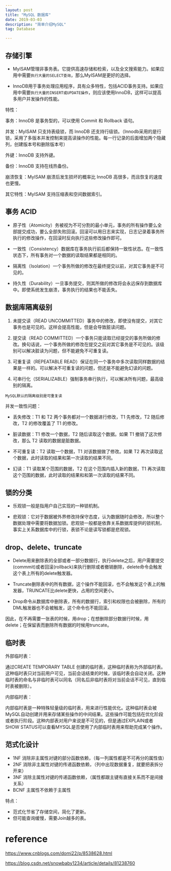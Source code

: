 ```yaml
---
layout: post
title: "MySQL 数据库"
date: 2019-03-03
description: "简单介绍MySQL"
tag: Database

---
```


## 存储引擎

* MyISAM管理非事务表。它提供高速存储和检索，以及全文搜索能力。如果应用中需要`执行大量的SELECT查询`，那么MyISAM是更好的选择。

* InnoDB用于事务处理应用程序，具有众多特性，包括ACID事务支持。如果应用中需要`执行大量的INSERT或UPDATE操作`，则应该使用InnoDB，这样可以提高多用户并发操作的性能。


特性：

事务：InnoDB 是事务型的，可以使用 Commit 和 Rollback 语句。

并发：MyISAM 只支持表级锁，而 InnoDB 还支持行级锁。（Innodb采用的是行锁，采用了多版本并发控制来提高读操作的性能。每一行记录的后面增加两个隐藏列，创建版本号和删除版本号）

外键：InnoDB 支持外键。

备份：InnoDB 支持在线热备份。

崩溃恢复：MyISAM 崩溃后发生损坏的概率比 InnoDB 高很多，而且恢复的速度也更慢。

其它特性：MyISAM 支持压缩表和空间数据索引。


## 事务 ACID

* 原子性（Atomicity）务被视为不可分割的最小单元，事务的所有操作要么全部提交成功，要么全部失败回滚。回滚可以用日志来实现，日志记录着事务所执行的修改操作，在回滚时反向执行这些修改操作即可。

* 一致性（Consistency）数据库在事务执行前后都保持一致性状态。在一致性状态下，所有事务对一个数据的读取结果都是相同的。

* 隔离性（Isolation）一个事务所做的修改在最终提交以前，对其它事务是不可见的。

* 持久性（Durability）一旦事务提交，则其所做的修改将会永远保存到数据库中。即使系统发生崩溃，事务执行的结果也不能丢失。


## 数据库隔离级别

1. 未提交读（READ UNCOMMITTED）事务中的修改，即使没有提交，对其它事务也是可见的。这样会提高性能，但是会导致脏读问题。

2. 提交读（READ COMMITTED）一个事务只能读取已经提交的事务所做的修改。换句话说，一个事务所做的修改在提交之前对其它事务是不可见的。该级别可以解决脏读为问题，但不能避免不可重复读。

3. 可重复读（REPEATABLE READ）保证在同一个事务中多次读取同样数据的结果是一样的。可以解决不可重复读的问题，但还是不能避免幻读的问题。

4. 可串行化（SERIALIZABLE）强制事务串行执行，可以解决所有问题，最高级别的隔离。

`MySQL默认的隔离级别是可重复读`


并发一致性问题：

* 丢失修改：T1 和 T2 两个事务都对一个数据进行修改，T1 先修改，T2 随后修改，T2 的修改覆盖了 T1 的修改。

* 脏读数据：T1 修改一个数据，T2 随后读取这个数据。如果 T1 撤销了这次修改，那么 T2 读取的数据是脏数据。

* 不可重复读：T2 读取一个数据，T1 对该数据做了修改。如果 T2 再次读取这个数据，此时读取的结果和第一次读取的结果不同。

* 幻读：T1 读取某个范围的数据，T2 在这个范围内插入新的数据，T1 再次读取这个范围的数据，此时读取的结果和和第一次读取的结果不同。


## 锁的分类

* 乐观锁一般是指用户自己实现的一种锁机制。

* 悲观锁：它对于数据被外界修改持保守态度，认为数据随时会修改，所以整个数据处理中需要将数据加锁。悲观锁一般都是依靠关系数据库提供的锁机制，事实上关系数据库中的行锁，表锁不论是读写锁都是悲观锁。


## drop、delete、truncate

* Delete用来删除表的全部或者一部分数据行，执行delete之后，用户需要提交(commmit)或者回滚(rollback)来执行删除或者撤销删除，delete命令会触发这个表上所有的delete触发器。

* Truncate删除表中的所有数据，这个操作不能回滚，也不会触发这个表上的触发器，TRUNCATE比delete更快，占用的空间更小。

* Drop命令从数据库中删除表，所有的数据行，索引和权限也会被删除，所有的DML触发器也不会被触发，这个命令也不能回滚。

因此，在不再需要一张表的时候，用drop；在想删除部分数据行时候，用delete；在保留表而删除所有数据的时候用truncate。


## 临时表

外部临时表：

通过CREATE TEMPORARY TABLE 创建的临时表，这种临时表称为外部临时表。这种临时表只对当前用户可见，当前会话结束的时候，该临时表会自动关闭。这种临时表的命名与非临时表可以同名（同名后非临时表将对当前会话不可见，直到临时表被删除）。

 
内部临时表：

内部临时表是一种特殊轻量级的临时表，用来进行性能优化。这种临时表会被MySQL自动创建并用来存储某些操作的中间结果。这些操作可能包括在优化阶段或者执行阶段。这种内部表对用户来说是不可见的，但是通过EXPLAIN或者SHOW STATUS可以查看MYSQL是否使用了内部临时表用来帮助完成某个操作。


## 范式化设计

- 1NF 消除非主属性对键的部分函数依赖，（每一列属性都是不可再分的属性值）
- 2NF 消除非主属性对键的传递函数依赖，（列中出现数据重复，就要把表拆分开来）
- 3NF 消除主属性对键的传递函数依赖，（属性都跟主键有直接关系而不是间接关系）
- BCNF 主属性不依赖于主属性

特点：
- 范式化节省了存储空间，简化了更新。
- 但可能查询缓慢，需要Join越多的表。


# reference

https://www.cnblogs.com/domi22/p/8538628.html

https://blog.csdn.net/snowbaby1234/article/details/81238760
